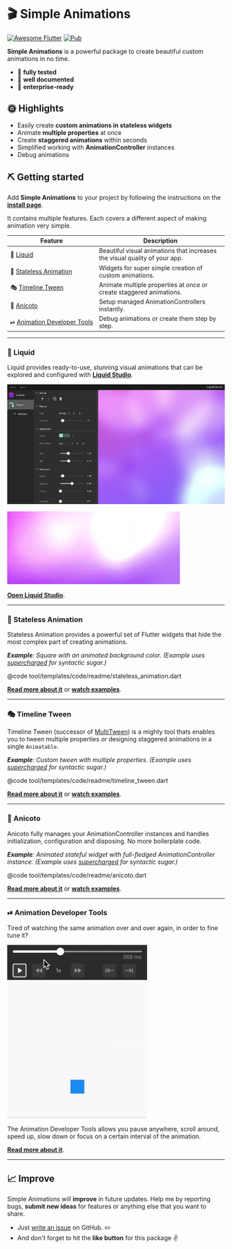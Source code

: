 # 🎬 Simple Animations

[![Awesome Flutter](https://img.shields.io/badge/Awesome-Flutter-blue.svg?longCache=true&style=flat-square)](https://github.com/Solido/awesome-flutter)
[![Pub](https://img.shields.io/pub/v/simple_animations.svg)](https://pub.dartlang.org/packages/simple_animations)


**Simple Animations** is a powerful package to create beautiful custom animations in no time.

- 💪 **fully tested**
- 📝 **well documented**
- 💼 **enterprise-ready**


## 🌞 Highlights

- Easily create **custom animations in stateless widgets**
- Animate **multiple properties** at once
- Create **staggered animations** within seconds
- Simplified working with **AnimationController** instances
- Debug animations

## ⛏️ Getting started

Add **Simple Animations** to your project by following the instructions on the 
**[install page](https://pub.dev/packages/simple_animations/install)**.

It contains multiple features. Each covers a different aspect of making animation very simple.

| Feature | Description |
| --- | ----------- |
| 🍹&nbsp;[Liquid](#-liquid) | Beautiful visual animations that increases the visual quality of your app. |
| 🚀&nbsp;[Stateless&nbsp;Animation](#-stateless-animation) | Widgets for super simple creation of custom animations. |
| 🎭&nbsp;[Timeline Tween](#-timeline-tween) | Animate multiple properties at once or create staggered animations. |
| 🎥&nbsp;[Anicoto](#-anicoto) | Setup managed AnimationControllers instantly. |
| ⏯&nbsp;[Animation&nbsp;Developer&nbsp;Tools](#-animation-developer-tools) | Debug animations or create them step by step. |

---

### 🍹 Liquid

Liquid provides ready-to-use, stunning visual animations that can be explored and configured with **[Liquid Studio](https://felixblaschke.github.io/liquid-studio)**.

![plasma](https://raw.githubusercontent.com/felixblaschke/simple_animations_documentation_assets/master/sa_liquid/studio1.jpg)

![plasma](https://raw.githubusercontent.com/felixblaschke/simple_animations_documentation_assets/master/sa_liquid/plasma2.gif)

**[Open Liquid Studio](https://felixblaschke.github.io/liquid-studio)**.

---

### 🚀 Stateless Animation

Stateless Animation provides a powerful set of Flutter widgets that hide the most complex part of creating animations.

***Example**: Square with an animated background color. (Example uses [supercharged](https://pub.dev/packages/supercharged) for syntactic sugar.)*

@code tool/templates/code/readme/stateless_animation.dart

[**Read more about it**](doc/stateless_animation.md) or [**watch examples**](example/stateless_animation.md).

---

### 🎭 Timeline Tween


Timeline Tween (successor of [MultiTween](doc/multi_tween.md)) is a mighty tool thats enables you to tween multiple properties *or* designing staggered animations in a single `Animatable`.

***Example**: Custom tween with multiple properties. (Example uses [supercharged](https://pub.dev/packages/supercharged) for syntactic sugar.)*

@code tool/templates/code/readme/timeline_tween.dart

[**Read more about it**](doc/timeline_tween.md) or [**watch examples**](example/timeline_tween.md).

---


### 🎥 Anicoto

Anicoto fully manages your AnimationController instances and handles initialization, configuration and disposing. No more boilerplate code.

***Example**: Animated stateful widget with full-fledged AnimationController instance. (Example uses [supercharged](https://pub.dev/packages/supercharged) for syntactic sugar.)*

@code tool/templates/code/readme/anicoto.dart

[**Read more about it**](doc/anicoto.md) or [**watch examples**](example/anicoto.md).

---

### ⏯ Animation Developer Tools

Tired of watching the same animation over and over again, in order to fine tune it?

![devtools](https://raw.githubusercontent.com/felixblaschke/simple_animations_documentation_assets/master/v2/devtools.gif)

The Animation Developer Tools allows you pause anywhere, scroll around, speed up, slow down or focus on a certain interval of the animation.

[**Read more about it**](doc/animation_developer_tools.md).

---

## 📈 Improve

Simple Animations will **improve** in future updates. Help me by reporting bugs, **submit new ideas** for features or anything else that you want to share.

- Just [write an issue](https://github.com/felixblaschke/simple_animations/issues) on GitHub. ✏️
- And don't forget to hit the **like button** for this package ✌️

